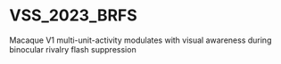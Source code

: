 # VSS_2023_BRFS
Macaque V1 multi-unit-activity modulates with visual awareness during binocular rivalry flash suppression
